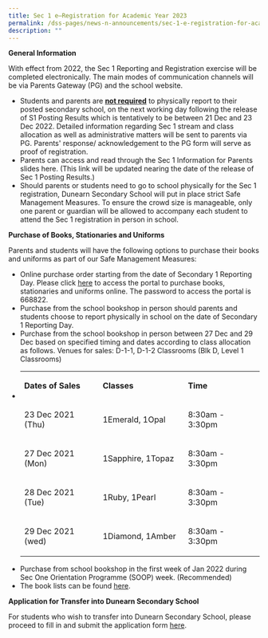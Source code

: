 ```yaml
---
title: Sec 1 e–Registration for Academic Year 2023
permalink: /dss-pages/news-n-announcements/sec-1-e-registration-for-academic-year-2022/
description: ""
---
```

<p><strong>General Information</strong></p>
<p>With effect from 2022, the Sec 1 Reporting and Registration exercise will be completed electronically. The main modes of communication channels will be via Parents Gateway (PG) and the school website.
<ul>
<li>Students and parents are&nbsp;<strong><u>not required</u></strong>&nbsp;to physically report to their posted secondary school, on the next working day following the release of S1 Posting Results which is tentatively to be between 21 Dec and 23 Dec 2022. Detailed information regarding Sec 1 stream and class allocation as well as administrative matters will be sent to parents via PG. Parents' response/ acknowledgement to the PG form will serve as proof of registration</u></strong>.</li>
<li>Parents can access and read through the Sec 1 Information for Parents slides here. (This link will be updated nearing the date of the release of Sec 1 Posting Results.)
<li>Should parents or students need to go to school physically for the Sec 1 registration, Dunearn Secondary School will put in place strict Safe Management Measures. To ensure the crowd size is manageable, only one parent or guardian will be allowed to accompany each student to attend the Sec 1 registration in person in school.</li>
</ul>
<p><strong>Purchase of Books, Stationaries and Uniforms</strong></p>
<p>Parents and students will have the following options to purchase their books and uniforms as part of our Safe Management Measures:</p>
<ul>
<li>Online purchase order starting from the date of Secondary 1 Reporting Day. Please click&nbsp;<a href="https://dyeducation.net/">here</a>&nbsp;to access the portal to purchase books, stationaries and uniforms online. The password to access the portal is 668822.&nbsp;</li>
<li>Purchase from the school bookshop in person should parents and students choose to report physically in school on the date of Secondary 1 Reporting Day.</li>
<li>Purchase from the school bookshop in person between 27 Dec and 29 Dec based on specified timing and dates according to class allocation as follows. Venues for sales: D-1-1, D-1-2 Classrooms (Blk D, Level 1 Classrooms)</li>
<li>
<table>
<tbody>
<tr>
<td width="174">
<p><strong>Dates of Sales</strong></p>
</td>
<td width="180">
<p><strong>Classes</strong></p>
</td>
<td width="162">
<p><strong>Time</strong></p>
</td>
</tr>
<tr>
<td width="174">
<p>23 Dec 2021 (Thu)</p>
</td>
<td width="180">
<p>1Emerald, 1Opal</p>
</td>
<td width="162">
<p>8:30am - 3:30pm</p>
</td>
</tr>
<tr>
<td width="174">
<p>27 Dec 2021 (Mon)</p>
</td>
<td width="180">
<p>1Sapphire, 1Topaz</p>
</td>
<td width="162">
<p>8:30am - 3:30pm</p>
</td>
</tr>
<tr>
<td width="174">
<p>28 Dec 2021 (Tue)</p>
</td>
<td width="180">
<p>1Ruby, 1Pearl</p>
</td>
<td width="162">
<p>8:30am - 3:30pm</p>
</td>
</tr>
<tr>
<td width="174">
<p>29 Dec 2021 (wed)</p>
</td>
<td width="180">
<p>1Diamond, 1Amber</p>
</td>
<td width="162">
<p>8:30am - 3:30pm</p>
</td>
</tr>
</tbody>
</table>
</li>
</ul>
<ul>
<li>Purchase from school bookshop in the first week of Jan 2022 during Sec One Orientation Programme (SOOP) week. (Recommended)</li>
<li>The book lists can be found <a href="https://sites.google.com/a/dunearn.edu.sg/dunearn-secondary-school-documents-and-forms/">here</a>.&nbsp;</li>
</ul>
<p><strong>Application for Transfer into Dunearn Secondary School</strong></p>
<p>For students who wish to transfer into Dunearn Secondary School, please proceed to fill in and submit the application form&nbsp;<a href="https://form.gov.sg/#!/5fe187aec3fca30012366b5d">here</a>.&nbsp;</p>